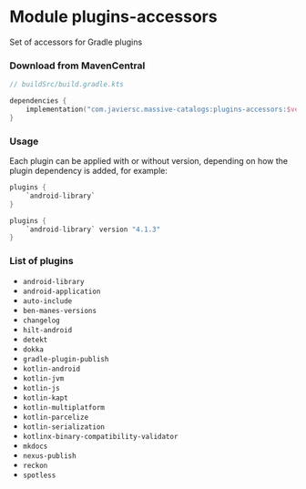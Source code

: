 # Module plugins-accessors

Set of accessors for Gradle plugins

### Download from MavenCentral

```kotlin
// buildSrc/build.gradle.kts

dependencies {
    implementation("com.javiersc.massive-catalogs:plugins-accessors:$version")
}
```

### Usage

Each plugin can be applied with or without version, depending on how the plugin dependency is added,
for example:

```kotlin
plugins {
    `android-library`
}
```

```kotlin
plugins {
    `android-library` version "4.1.3"
}
```
### List of plugins

- `android-library`
- `android-application`
- `auto-include`
- `ben-manes-versions`
- `changelog`
- `hilt-android`
- `detekt`
- `dokka`
- `gradle-plugin-publish`
- `kotlin-android`
- `kotlin-jvm`
- `kotlin-js`
- `kotlin-kapt`
- `kotlin-multiplatform`
- `kotlin-parcelize`
- `kotlin-serialization`
- `kotlinx-binary-compatibility-validator`
- `mkdocs`
- `nexus-publish`
- `reckon`
- `spotless`
